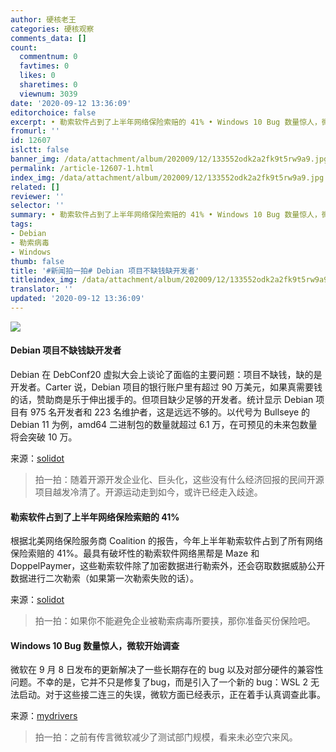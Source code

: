 ```yaml
---
author: 硬核老王
categories: 硬核观察
comments_data: []
count:
  commentnum: 0
  favtimes: 0
  likes: 0
  sharetimes: 0
  viewnum: 3039
date: '2020-09-12 13:36:09'
editorchoice: false
excerpt: • 勒索软件占到了上半年网络保险索赔的 41% • Windows 10 Bug 数量惊人，微软开始调查
fromurl: ''
id: 12607
islctt: false
banner_img: /data/attachment/album/202009/12/133552odk2a2fk9t5rw9a9.jpg
permalink: /article-12607-1.html
index_img: /data/attachment/album/202009/12/133552odk2a2fk9t5rw9a9.jpg
related: []
reviewer: ''
selector: ''
summary: • 勒索软件占到了上半年网络保险索赔的 41% • Windows 10 Bug 数量惊人，微软开始调查
tags:
- Debian
- 勒索病毒
- Windows
thumb: false
title: '#新闻拍一拍# Debian 项目不缺钱缺开发者'
titleindex_img: /data/attachment/album/202009/12/133552odk2a2fk9t5rw9a9.jpg
translator: ''
updated: '2020-09-12 13:36:09'
---
```


![](/data/attachment/album/202009/12/133552odk2a2fk9t5rw9a9.jpg)


#### Debian 项目不缺钱缺开发者


Debian 在 DebConf20 虚拟大会上谈论了面临的主要问题：项目不缺钱，缺的是开发者。Carter 说，Debian 项目的银行账户里有超过 90 万美元，如果真需要钱的话，赞助商是乐于伸出援手的。但项目缺少足够的开发者。统计显示 Debian 项目有 975 名开发者和 223 名维护者，这是远远不够的。以代号为 Bullseye 的 Debian 11 为例，amd64 二进制包的数量就超过 6.1 万，在可预见的未来包数量将会突破 10 万。


来源：[solidot](https://www.solidot.org/story?sid=65509)



> 
> 拍一拍：随着开源开发企业化、巨头化，这些没有什么经济回报的民间开源项目越发冷清了。开源运动走到如今，或许已经走入歧途。
> 
> 
> 


#### 勒索软件占到了上半年网络保险索赔的 41%


根据北美网络保险服务商 Coalition 的报告，今年上半年勒索软件占到了所有网络保险索赔的 41%。最具有破坏性的勒索软件网络黑帮是 Maze 和 DoppelPaymer，这些勒索软件除了加密数据进行勒索外，还会窃取数据威胁公开数据进行二次勒索（如果第一次勒索失败的话）。


来源：[solidot](https://www.solidot.org/story?sid=65515)



> 
> 拍一拍：如果你不能避免企业被勒索病毒所要挟，那你准备买份保险吧。
> 
> 
> 


#### Windows 10 Bug 数量惊人，微软开始调查


微软在 9 月 8 日发布的更新解决了一些长期存在的 bug 以及对部分硬件的兼容性问题。不幸的是，它并不只是修复了bug，而是引入了一个新的 bug：WSL 2 无法启动。对于这些接二连三的失误，微软方面已经表示，正在着手认真调查此事。


来源：[mydrivers](https://news.mydrivers.com/1/712/712934.htm)



> 
> 拍一拍：之前有传言微软减少了测试部门规模，看来未必空穴来风。
> 
> 
>